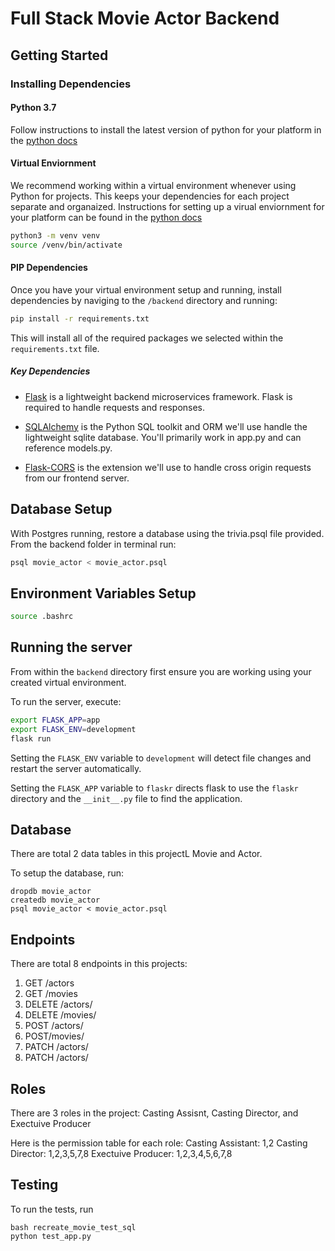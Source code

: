 # Full Stack Movie Actor Backend

## Getting Started

### Installing Dependencies

#### Python 3.7

Follow instructions to install the latest version of python for your platform in the [python docs](https://docs.python.org/3/using/unix.html#getting-and-installing-the-latest-version-of-python)

#### Virtual Enviornment

We recommend working within a virtual environment whenever using Python for projects. This keeps your dependencies for each project separate and organaized. Instructions for setting up a virual enviornment for your platform can be found in the [python docs](https://packaging.python.org/guides/installing-using-pip-and-virtual-environments/)

```bash
python3 -m venv venv 
source /venv/bin/activate
```

#### PIP Dependencies

Once you have your virtual environment setup and running, install dependencies by naviging to the `/backend` directory and running:

```bash
pip install -r requirements.txt
```

This will install all of the required packages we selected within the `requirements.txt` file.

##### Key Dependencies

- [Flask](http://flask.pocoo.org/)  is a lightweight backend microservices framework. Flask is required to handle requests and responses.

- [SQLAlchemy](https://www.sqlalchemy.org/) is the Python SQL toolkit and ORM we'll use handle the lightweight sqlite database. You'll primarily work in app.py and can reference models.py. 

- [Flask-CORS](https://flask-cors.readthedocs.io/en/latest/#) is the extension we'll use to handle cross origin requests from our frontend server. 

## Database Setup
With Postgres running, restore a database using the trivia.psql file provided. From the backend folder in terminal run:
```bash
psql movie_actor < movie_actor.psql
```

## Environment Variables Setup 
```bash 
source .bashrc
```


## Running the server

From within the `backend` directory first ensure you are working using your created virtual environment.

To run the server, execute:

```bash
export FLASK_APP=app
export FLASK_ENV=development
flask run
```

Setting the `FLASK_ENV` variable to `development` will detect file changes and restart the server automatically.

Setting the `FLASK_APP` variable to `flaskr` directs flask to use the `flaskr` directory and the `__init__.py` file to find the application. 


## Database 

There are total 2 data tables in this projectL Movie and Actor.

To setup the database, run:
```
dropdb movie_actor
createdb movie_actor 
psql movie_actor < movie_actor.psql  
```

## Endpoints 

There are total 8 endpoints in this projects: 
1. GET /actors 
2. GET /movies 
3. DELETE /actors/
4. DELETE /movies/
5. POST /actors/
6. POST/movies/
7. PATCH  /actors/
8. PATCH /actors/


## Roles

There are 3 roles in the project: Casting Assisnt, Casting Director, and Exectuive Producer 

Here is the permission table for each role: 
Casting Assistant: 1,2
Casting Director: 1,2,3,5,7,8
Exectuive Producer: 1,2,3,4,5,6,7,8 


## Testing
To run the tests, run

```
bash recreate_movie_test_sql  
python test_app.py
```
